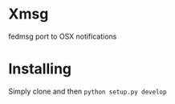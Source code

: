 # Xmsg
fedmsg port to OSX notifications

# Installing
Simply clone and then `python setup.py develop`
